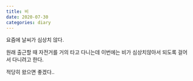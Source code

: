 ```yaml
---
title: 비
date: 2020-07-30
categories: diary
---
```

요즘에 날씨가 심상치 않다.

원래 출근할 때 자전거를 거의 타고 다니는데 이번에는 비가 심상치않아서 되도록 걸어서 다니려고 한다.

적당히 왔으면 좋겠다..